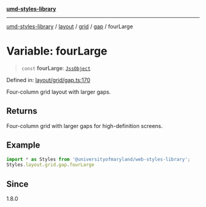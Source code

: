[**umd-styles-library**](../../../../../../README.md)

***

[umd-styles-library](../../../../../../modules.md) / [layout](../../../../../README.md) / [grid](../../../README.md) / [gap](../README.md) / fourLarge

# Variable: fourLarge

> `const` **fourLarge**: [`JssObject`](../../../../../../utilities/namespaces/transform/type-aliases/JssObject.md)

Defined in: [layout/grid/gap.ts:170](https://github.com/UMD-Digital/design-system/blob/8c958a0419ab79ba8bcba0aabd12f79a69ac5834/packages/styles/source/layout/grid/gap.ts#L170)

Four-column grid layout with larger gaps.

## Returns

Four-column grid with larger gaps for high-definition screens.

## Example

```typescript
import * as Styles from '@universityofmaryland/web-styles-library';
Styles.layout.grid.gap.fourLarge
```

## Since

1.8.0
